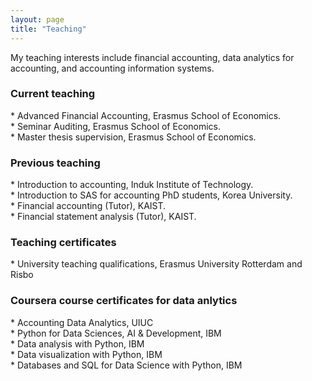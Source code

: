 ```yaml
---
layout: page
title: "Teaching"
---
```


My teaching interests include financial accounting, data analytics for accounting, and accounting information systems.


<H3>Current teaching</H3>
* Advanced Financial Accounting, Erasmus School of Economics. <br>
* Seminar Auditing, Erasmus School of Economics. <br>
* Master thesis supervision, Erasmus School of Economics. <br>
 
<H3>Previous teaching</H3>
* Introduction to accounting, Induk Institute of Technology. <br>
* Introduction to SAS for accounting PhD students, Korea University. <br>
* Financial accounting (Tutor), KAIST. <br>
* Financial statement analysis (Tutor), KAIST. <br>

<H3>Teaching certificates</H3>
* University teaching qualifications, Erasmus University Rotterdam and Risbo <br>


<H3>Coursera course certificates for data anlytics</H3>
* Accounting Data Analytics, UIUC <br>
* Python for Data Sciences, AI & Development, IBM <br>
* Data analysis with Python, IBM <br>
* Data visualization with Python, IBM <br>
* Databases and SQL for Data Science with Python, IBM <br>
    
    